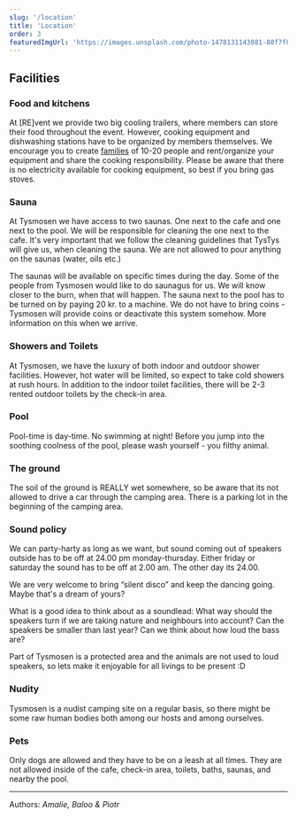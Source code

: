 ```yaml
---
slug: '/location'
title: 'Location'
order: 3
featuredImgUrl: 'https://images.unsplash.com/photo-1478131143081-80f7f84ca84d?ixid=MnwxMjA3fDB8MHxwaG90by1wYWdlfHx8fGVufDB8fHx8&ixlib=rb-1.2.1&auto=format&fit=crop&w=1050&q=80'
---
```


## Facilities

### Food and kitchens

At [RE]vent we provide two big cooling trailers, where members can store their food throughout the event. However, cooking equipment and dishwashing stations have to be organized by members themselves. We encourage you to create [families](https://revent.lighthousecph.dk/families) of 10-20 people and rent/organize your equipment and share the cooking responsibility. Please be aware that there is no electricity available for cooking equipment, so best if you bring gas stoves.

### Sauna

At Tysmosen we have access to two saunas. One next to the cafe and one next to the pool. We will be responsible for cleaning the one next to the cafe. It's very important that we follow the cleaning guidelines that TysTys will give us, when cleaning the sauna.
We are not allowed to pour anything on the saunas (water, oils etc.)

The saunas will be available on specific times during the day. Some of the people from Tysmosen would like to do saunagus for us. We will know closer to the burn, when that will happen.
The sauna next to the pool has to be turned on by paying 20 kr. to a machine. We do not have to bring coins - Tysmosen will provide coins or deactivate this system somehow. More information on this when we arrive.

### Showers and Toilets

At Tysmosen, we have the luxury of both indoor and outdoor shower facilities. However, hot water will be limited, so expect to take cold showers at rush hours. In addition to the indoor toilet facilities, there will be 2-3 rented outdoor toilets by the check-in area.

### Pool

Pool-time is day-time. No swimming at night!
Before you jump into the soothing coolness of the pool, please wash yourself - you filthy animal.

### The ground

The soil of the ground is REALLY wet somewhere, so be aware that its not allowed to drive a car through the camping area. There is a parking lot in the beginning of the camping area.

### Sound policy

We can party-harty as long as we want, but sound coming out of speakers outside has to be off at 24.00 pm monday-thursday. Either friday or saturday the sound has to be off at 2.00 am. The other day its 24.00.

We are very welcome to bring “silent disco” and keep the dancing going. Maybe that's a dream of yours?

What is a good idea to think about as a soundlead: What way should the speakers turn if we are taking nature and neighbours into account? Can the speakers be smaller than last year? Can we think about how loud the bass are?

Part of Tysmosen is a protected area and the animals are not used to loud speakers, so lets make it enjoyable for all livings to be present :D

### Nudity

Tysmosen is a nudist camping site on a regular basis, so there might be some raw human bodies both among our hosts and among ourselves.

### Pets

Only dogs are allowed and they have to be on a leash at all times. They are not allowed inside of the cafe, check-in area, toilets, baths, saunas, and nearby the pool.

---

Authors: _Amalie, Baloo & Piotr_
